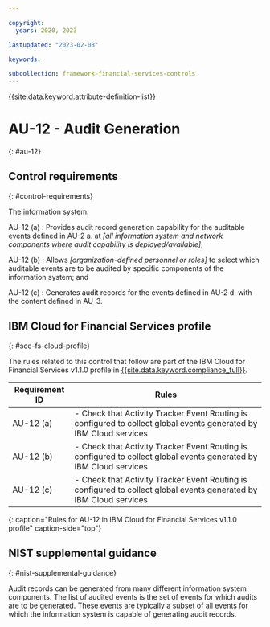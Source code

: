 ```yaml
---

copyright:
  years: 2020, 2023

lastupdated: "2023-02-08"

keywords:

subcollection: framework-financial-services-controls
---
```


{{site.data.keyword.attribute-definition-list}}

               
# AU-12 - Audit Generation
{: #au-12}

## Control requirements
{: #control-requirements}

The information system:

AU-12 (a)
    : Provides audit record generation capability for the auditable events defined in AU-2 a. at _[all information system and network components where audit capability is deployed/available]_;

AU-12 (b)
    : Allows _[organization-defined personnel or roles]_ to select which auditable events are to be audited by specific components of the information system; and

AU-12 (c)
    : Generates audit records for the events defined in AU-2 d. with the content defined in AU-3.

## IBM Cloud for Financial Services profile
{: #scc-fs-cloud-profile}

The rules related to this control that follow are part of the IBM Cloud for Financial Services v1.1.0 profile in [{{site.data.keyword.compliance_full}}](/docs/security-compliance?topic=security-compliance-getting-started).

| Requirement ID | Rules |
|----------------|-------|
| AU-12 (a) | - Check that Activity Tracker Event Routing is configured to collect global events generated by IBM Cloud services | 
| AU-12 (b) | - Check that Activity Tracker Event Routing is configured to collect global events generated by IBM Cloud services | 
| AU-12 (c) | - Check that Activity Tracker Event Routing is configured to collect global events generated by IBM Cloud services | 
{: caption="Rules for AU-12 in IBM Cloud for Financial Services v1.1.0 profile" caption-side="top"}

## NIST supplemental guidance
{: #nist-supplemental-guidance}

Audit records can be generated from many different information system components. The list of audited events is the set of events for which audits are to be generated. These events are typically a subset of all events for which the information system is capable of generating audit records.





